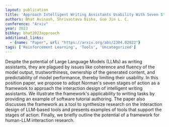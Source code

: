 ```yaml
---
layout: publication
title: 'Approach Intelligent Writing Assistants Usability With Seven Stages Of Action'
authors: Bhat Avinash, Shrivastava Disha, Guo Jin L. C.
conference: "Arxiv"
year: 2023
bibkey: bhat2023approach
additional_links:
  - {name: "Paper", url: "https://arxiv.org/abs/2304.02822"}
tags: ['Reinforcement Learning', 'Tools', 'Uncategorized']
---
```

Despite the potential of Large Language Models (LLMs) as writing assistants,
they are plagued by issues like coherence and fluency of the model output,
trustworthiness, ownership of the generated content, and predictability of
model performance, thereby limiting their usability. In this position paper, we
propose to adopt Norman's seven stages of action as a framework to approach the
interaction design of intelligent writing assistants. We illustrate the
framework's applicability to writing tasks by providing an example of software
tutorial authoring. The paper also discusses the framework as a tool to
synthesize research on the interaction design of LLM-based tools and presents
examples of tools that support the stages of action. Finally, we briefly
outline the potential of a framework for human-LLM interaction research.

